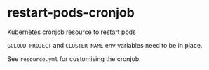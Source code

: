 # restart-pods-cronjob

Kubernetes cronjob resource to restart pods

`GCLOUD_PROJECT` and `CLUSTER_NAME` env variables need to be in place.

See `resource.yml` for customising the cronjob.
